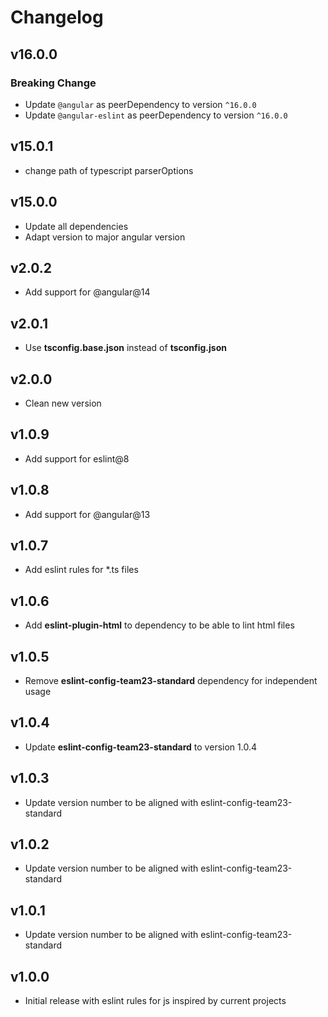 # Changelog

## v16.0.0
### Breaking Change
- Update `@angular` as peerDependency to version `^16.0.0`
- Update `@angular-eslint` as peerDependency to version `^16.0.0`

## v15.0.1
- change path of typescript parserOptions

## v15.0.0
- Update all dependencies
- Adapt version to major angular version

## v2.0.2
- Add support for @angular@14

## v2.0.1
- Use **tsconfig.base.json** instead of **tsconfig.json**

## v2.0.0
- Clean new version

## v1.0.9
- Add support for eslint@8

## v1.0.8
- Add support for @angular@13

## v1.0.7
- Add eslint rules for *.ts files

## v1.0.6
- Add **eslint-plugin-html** to dependency to be able to lint html files

## v1.0.5
- Remove **eslint-config-team23-standard** dependency for independent usage

## v1.0.4
- Update **eslint-config-team23-standard** to version 1.0.4

## v1.0.3
- Update version number to be aligned with eslint-config-team23-standard

## v1.0.2
- Update version number to be aligned with eslint-config-team23-standard

## v1.0.1
- Update version number to be aligned with eslint-config-team23-standard

## v1.0.0
- Initial release with eslint rules for js inspired by current projects
